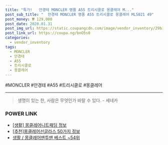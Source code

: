 ```yaml
--- 
title: "특가!   안경테 MONCLER 명품 A55 트리시클로 몽클레어 M..." 
post_sub_title: "  안경테 MONCLER 명품 A55 트리시클로 몽클레어 ML5021 49" 
post_money: ₩ 129,000 
post_date: 2020.01.31 
post_img_url: https://static.coupangcdn.com/image/vendor_inventory/29b1/563dcab5919f30652ac173876f8cf4770e1e228d5a070667af448768b730.jpg 
post_link_url: https://coupa.ng/bnO5s0 
categories: 
  - vendor_inventory 
tags: 
  - MONCLER 
  - 안경테 
  - A55 
  - 트리시클로 
  - 몽클레어 
--- 
```

  #MONCLER #안경테 #A55 #트리시클로 #몽클레어 
<hr> 

> 생명이 있는 한, 사람은 무엇인가 바랄 수 있다. - 세네카 


### POWER LINK

* <a href="https://blog.naver.com/sakai111/221766304237" target="_blank"> [생활] 몽클레어니트패딩 정보 </a>
* <a href="https://blog.naver.com/fasyy4321/221791028440" target="_blank">[추천]몽클레어선글라스 50가지 정보</a>
* <a href="https://blog.naver.com/santokki14/221784531281" target="_blank">생활 / 몽클레어맨투맨 베스트 ~54위</a>
